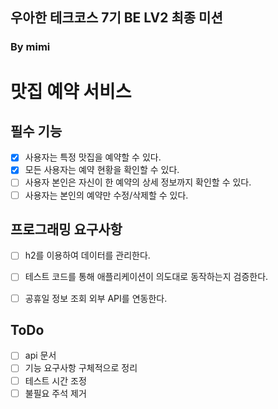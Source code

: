 ## 우아한 테크코스 7기 BE LV2 최종 미션
### By mimi

# 맛집 예약 서비스
## 필수 기능
- [X] 사용자는 특정 맛집을 예약할 수 있다.
- [X] 모든 사용자는 예약 현황을 확인할 수 있다.
- [ ] 사용자 본인은 자신이 한 예약의 상세 정보까지 확인할 수 있다.
- [ ] 사용자는 본인의 예약만 수정/삭제할 수 있다.

## 프로그래밍 요구사항
- [ ] h2를 이용하여 데이터를 관리한다.
- [ ] 테스트 코드를 통해 애플리케이션이 의도대로 동작하는지 검증한다.
- [ ] 공휴일 정보 조회 외부 API를 연동한다.


## ToDo
- [ ] api 문서
- [ ] 기능 요구사항 구체적으로 정리
- [ ] 테스트 시간 조정
- [ ] 불필요 주석 제거
